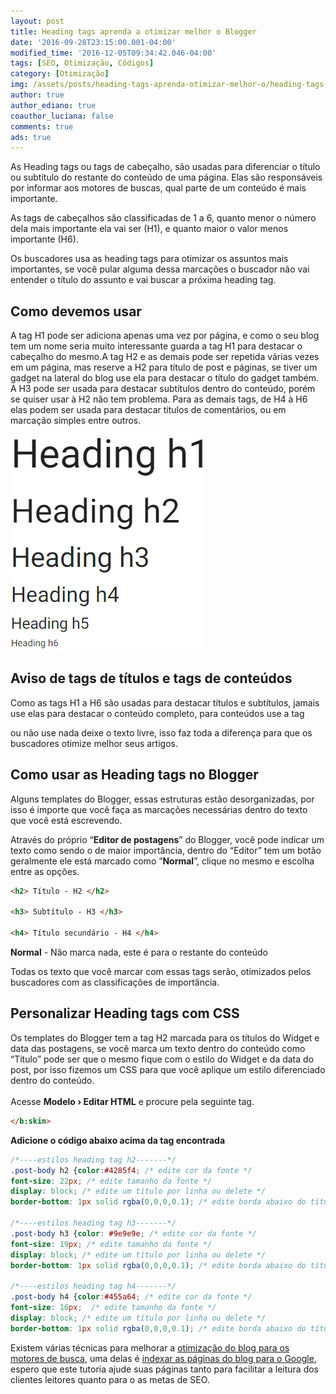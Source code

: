```yaml
---
layout: post
title: Heading tags aprenda a otimizar melhor o Blogger
date: '2016-09-28T23:15:00.001-04:00'
modified_time: '2016-12-05T09:34:42.046-04:00'
tags: [SEO, Otimização, Códigos]
category: [Otimização]
img: /assets/posts/heading-tags-aprenda-otimizar-melhor-o/heading-tags-aprenda-otimizar-melhor-o.jpg
author: true
author_ediano: true
coauthor_luciana: false
comments: true
ads: true
---
```


As Heading tags ou tags de cabeçalho, são usadas para diferenciar o título ou subtítulo do restante do conteúdo de uma página. Elas são responsáveis por informar aos motores de buscas, qual parte de um conteúdo é mais importante.

As tags de cabeçalhos são classificadas de 1 a 6, quanto menor o número dela mais importante ela vai ser (H1), e quanto maior o valor menos importante (H6).

Os buscadores usa as heading tags para otimizar os assuntos mais importantes, se você pular alguma dessa marcações o buscador não vai entender o título do assunto e vai buscar a próxima heading tag.

## Como devemos usar
A tag H1 pode ser adiciona apenas uma vez por página, e como o seu blog tem um nome seria muito interessante guarda a tag H1 para destacar o cabeçalho do mesmo.A tag H2 e as demais pode ser repetida várias vezes em um página, mas reserve a H2 para título de post e páginas, se tiver um gadget na lateral do blog use ela para destacar o título do gadget também. A H3 pode ser usada para destacar subtítulos dentro do conteúdo, porém se quiser usar à H2 não tem problema. Para as demais tags, de H4 à H6 elas podem ser usada para destacar títulos de comentários, ou em marcação simples entre outros.

![Heading Tags H1 a H6](/assets/posts/heading-tags-aprenda-otimizar-melhor-o/heading.png)

## Aviso de tags de títulos e tags de conteúdos
Como as tags H1 a H6 são usadas para destacar títulos e subtítulos, jamais use elas para destacar o conteúdo completo, para conteúdos use a tag **<p>** ou não use nada deixe o texto livre, isso faz toda a diferença para que os buscadores otimize melhor seus artigos.

## Como usar as Heading tags no Blogger
Alguns templates do Blogger, essas estruturas estão desorganizadas, por isso é importe que você faça as marcações necessárias dentro do texto que você está escrevendo.

Através do próprio “**Editor de postagens**” do Blogger, você pode indicar um texto como sendo o de maior importância, dentro do “Editor” tem um botão geralmente ele está marcado como “**Normal**”, clique no mesmo e escolha entre as opções.

```html
<h2> Título - H2 </h2>

<h3> Subtítulo - H3 </h3>

<h4> Título secundário - H4 </h4>
```

**Normal** - Não marca nada, este é para o restante do conteúdo

Todas os texto que você marcar com essas tags serão, otimizados pelos buscadores com as classificações de importância.

## Personalizar Heading tags com CSS
Os templates do Blogger tem a tag H2 marcada para os títulos do Widget e data das postagens, se você marca um texto dentro do conteúdo como “Título” pode ser que o mesmo fique com o estilo do Widget e da data do post, por isso fizemos um CSS para que você aplique um estilo diferenciado dentro do conteúdo.<br /><br />Acesse **Modelo › Editar HTML** e procure pela seguinte tag.

```html
</b:skin>
```

**Adicione o código abaixo acima da tag encontrada**

```css
/*----estilos heading tag h2-------*/
.post-body h2 {color:#4285f4; /* edite cor da fonte */
font-size: 22px; /* edite tamanho da fonte */
display: block; /* edite um título por linha ou delete */
border-bottom: 1px solid rgba(0,0,0,0.1); /* edite borda abaixo do título */}

/*----estilos heading tag h3-------*/
.post-body h3 {color: #9e9e9e; /* edite cor da fonte */
font-size: 19px; /* edite tamanho da fonte */
display: block; /* edite um título por linha ou delete */
border-bottom: 1px solid rgba(0,0,0,0.1); /* edite borda abaixo do título */}

/*----estilos heading tag h4-------*/
.post-body h4 {color:#455a64; /* edite cor da fonte */
font-size: 16px;  /* edite tamanho da fonte */
display: block; /* edite um título por linha ou delete */
border-bottom: 1px solid rgba(0,0,0,0.1); /* edite borda abaixo do título */}
```

Existem várias técnicas para melhorar a <a href="http://www.insideblock.com/posts/como-otimizar-seu-site-para-o.html" target="_blank">otimização do blog para os motores de busca</a>, uma delas é <a href="http://www.insideblock.com/posts/como-verificar-e-indexar-todas-as.html" target="_blank">indexar as páginas do blog para o Google</a>, espero que este tutoria ajude suas páginas tanto para facilitar a leitura dos clientes leitores quanto para o as metas de SEO.